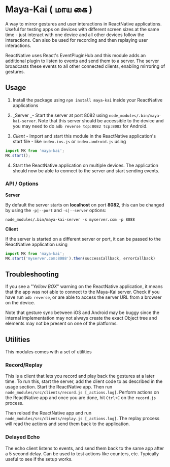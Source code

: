 # Maya-Kai ( மாய கை )

A way to mirror gestures and user interactions in ReactNative applications.
Useful for testing apps on devices with different screen sizes at the same time - just interact with one device and all other devices follow the interactions.
Can also be used for recording and then replaying user interactions.

ReactNative uses React's EventPluginHub and this module adds an additional plugin to listen to events and send them to a server. The server broadcasts these events to all other connected clients, enabling mirroring of gestures.

## Usage
1. Install the package using `npm install maya-kai` inside your ReactNative applications

2. _Server _- Start the server at port 8082 using `node_modules/.bin/maya-kai-server`.  Note that this server should be accessible to the device and you may need to do `adb reverse tcp:8082 tcp:8082` for Android.

3. _Client_ - Import and start this module in the ReactNative application's start file - like `index.ios.js` or `index.android.js` using
```javascript
import MK from 'maya-kai';
MK.start();
```

4. Start the ReactNative application on multiple devices. The application should now be able to connect to the server and start sending events.


### API / Options
__Server__

By default the server starts on __localhost__ on port __8082__, this can be changed by using the `-p|--port` and `-s|--server` options:

```
node_modules/.bin/maya-kai-server -s myserver.com -p 8088
```

__Client__

If the server is started on a different server or port, it can be passed to the ReactNative application using

```javascript
import MK from 'maya-kai';
MK.start('myserver.com:8088').then(successCallback, errorCallback)
```

## Troubleshooting
If you see a "_Yellow BOX_" warning on the ReactNative application, it means that the app was not able to connect to the Maya-Kai server. Check if you have run `adb reverse`, or are able to access the server URL from a browser on the device.

Note that gesture sync between iOS and Android may be buggy since the internal implementation may not always create the exact Object tree and elements may not be present on one of the platforms.

## Utilities
This modules comes with a set of utilities

### Record/Replay
This is a client that lets you record and play back the gestures at a later time. To run this, start the server, add the client code to as described in the usage section. Start the ReactNative app.
Then run `node_modules/src/clients/record.js [_actions.log]`. Perform actions on the ReactNative app and once you are done, hit `Ctrl+C` on the `record.js` process.

Then reload the ReactNative app and run `node_modules/src/clients/replay.js [_actions.log]`. The replay process will read the actions and send them back to the application.

### Delayed Echo
The echo client listens to events, and send them back to the same app after a 5 second delay. Can be used to test actions like counters, etc. Typically useful to see if the setup works.

